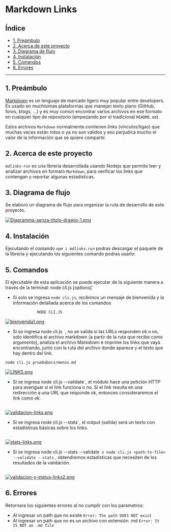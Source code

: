 # Markdown Links

## Índice

* [1. Preámbulo](#1-preámbulo)
* [2. Acerca de este proyecto](#2-acerca-de-este-proyecto)
* [3. Diagrama de flujo](#3-diagrama-de-flujo)
* [4. Instalación](#4-instalación)
* [5. Comandos](#5-comandos)
* [6. Errores](#5-errores)


***

## 1. Preámbulo

[Markdown](https://es.wikipedia.org/wiki/Markdown) es un lenguaje de marcado
ligero muy popular entre developers. Es usado en muchísimas plataformas que
manejan texto plano (GitHub, foros, blogs, ...) y es muy común
encontrar varios archivos en ese formato en cualquier tipo de repositorio
(empezando por el tradicional `README.md`).

Estos archivos `Markdown` normalmente contienen _links_ (vínculos/ligas) que
muchas veces están rotos o ya no son válidos y eso perjudica mucho el valor de
la información que se quiere compartir.

## 2. Acerca de este proyecto

_`mdlinks-run`_ es una librería desarrollada usando Nodejs que permite leer y analizar archivos en formato `Markdown`, para verificar los links que contengan y reportar algunas estadísticas.

## 3. Diagrama de flujo
Se elaboró un diagrama de flujo para organizar la ruta de desarrollo de este proyecto.

[![Diagramma-senza-titolo-drawio-1.png](https://i.postimg.cc/gjhcbBCr/Diagramma-senza-titolo-drawio-1.png)](https://postimg.cc/bSzfQLNj)

## 4. Instalación

Ejecutando el comando  _`npm i mdlinks-run`_ podras descargar el paquete de la libreria y ejecutando los siguientes comando podras usarlo:

## 5. Comandos
El ejecutable de esta aplicación se puede ejecutar de la siguiente manera a través de la terminal: 
node cli.js <path-to-file> [options]`

* Si solo se ingresa `node cli.js`, recibimos un mensaje de bienvenida y la información detallada acerca de los comandos
```
              NODE CLI.JS
```
[![bienvenida1.png](https://i.postimg.cc/gJn0cKXF/bienvenida1.png)](https://postimg.cc/1n1SJwrJ)

* Si se ingresa node cli.js <path-to-file>`, no se valida si las URLs responden ok o no, solo identifica el archivo markdown (a partir de la ruta que recibe como argumento), analiza el archivo Markdown e imprime los links que vaya encontrando, junto con la ruta del archivo donde aparece y el texto que hay dentro del link.

```
node cli.js pruebaDocs/menos.md 
```
[![LINKS.png](https://i.postimg.cc/pX4sGcZ3/LINKS.png)](https://postimg.cc/9rPPzpsB)

* Si se ingresa node cli.js <path-to-file> --validate`, el módulo hace una petición HTTP para averiguar si el link funciona o no. Si el link resulta en una redirección a una URL que responde ok, entonces consideraremos el link como ok.

```node cli.js pruebaDocs/menos.md --validate
```
[![validacion-links.png](https://i.postimg.cc/fLfP17Lm/validacion-links.png)](https://postimg.cc/MMXtQQ1p)
* Si se ingresa node cli.js <path-to-file> --stats`, el output (salida) será un texto con estadísticas básicas sobre los links.
```node cli.js pruebaDocs/menos.md --stats
```
[![stats-links.png](https://i.postimg.cc/fT9cLzcg/stats-links.png)](https://postimg.cc/yk7gpzrF)
* Si se ingresa node cli.js <path-to-file> --stats --validate` o node cli.js <path-to-file> --validate --stats` , obtendremos estadísticas que necesiten de los resultados de la validación.
```node cli.js pruebaDocs/menos.md --validate --stats
```
[![validacion-y-status-links2.png](https://i.postimg.cc/7Z4B7sN4/validacion-y-status-links2.png)](https://postimg.cc/w7WcYkP4)

## 6. Errores 

Retornara los siguientes errores al no cumplir con los parametros:

* Al ingresar un path que no existe
`Error: The path DOES NOT exist`
* Al ingresar un path que no es un archivo con extensión .md
`Error: It IS NOT an .md file`






